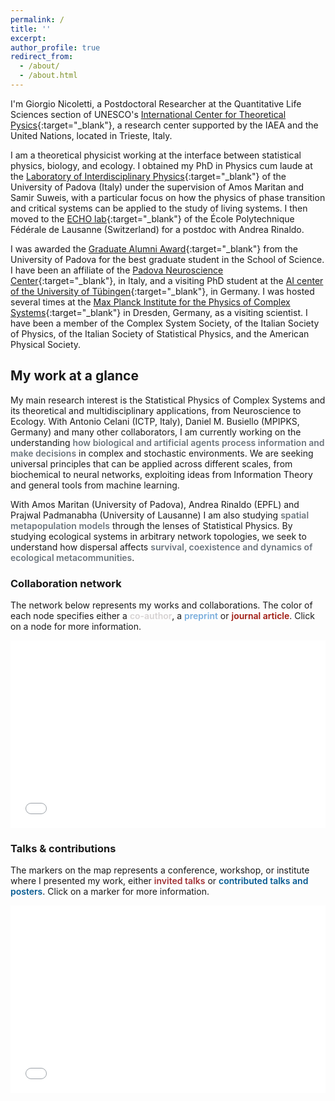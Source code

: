 ```yaml
---
permalink: /
title: ''
excerpt:
author_profile: true
redirect_from:
  - /about/
  - /about.html
---
```


I'm Giorgio Nicoletti, a Postdoctoral Researcher at the Quantitative Life Sciences section of UNESCO's [International Center for Theoretical Pysics](https://www.ictp.it/qls){:target="_blank"}<!--_-->, a research center supported by the IAEA and the United Nations, located in Trieste, Italy.

I am a theoretical physicist working at the interface between statistical physics, biology, and ecology. I obtained my PhD in Physics cum laude at the [Laboratory of Interdisciplinary Physics](https://liphlab.com/){:target="_blank"}<!--_--> of the University of Padova (Italy) under the supervision of Amos Maritan and Samir Suweis, with a particular focus on how the physics of phase transition and critical systems can be applied to the study of living systems. I then moved to the [ECHO lab](https://www.epfl.ch/labs/echo/){:target="_blank"}<!--_--> of the École Polytechnique Fédérale de Lausanne (Switzerland) for a postdoc with Andrea Rinaldo.

I was awarded the [Graduate Alumni Award](https://www.alumniunipd.it/blog/event/alumni-awards-2022-storie-di-eccellenza/){:target="_blank"}<!--_--> from the University of Padova for the best graduate student in the School of Science. I have been an affiliate of the [Padova Neuroscience Center](https://pnc.unipd.it/){:target="_blank"}<!--_-->, in Italy, and a visiting PhD student at the [AI center of the University of Tübingen](https://uni-tuebingen.de/fakultaeten/mathematisch-naturwissenschaftliche-fakultaet/fachbereiche/informatik/lehrstuehle/self-organization-and-optimality-in-neuronal-networks/){:target="_blank"}<!--_-->, in Germany. I was hosted several times at the [Max Planck Institute for the Physics of Complex Systems](https://www.pks.mpg.de/){:target="_blank"}<!--_--> in Dresden, Germany, as a visiting scientist. I have been a member of the Complex System Society, of the Italian Society of Physics, of the Italian Society of Statistical Physics, and the American Physical Society.

## My work at a glance
My main research interest is the Statistical Physics of Complex Systems and its theoretical and multidisciplinary applications, from Neuroscience to Ecology. With Antonio Celani (ICTP, Italy), Daniel M. Busiello (MPIPKS, Germany) and many other collaborators, I am currently working on the understanding <span style="color:#6c757d;font-weight:600;">how biological and artificial agents process information and make decisions</span> in complex and stochastic environments. We are seeking universal principles that can be applied across different scales, from biochemical to neural networks, exploiting ideas from Information Theory and general tools from machine learning.

With Amos Maritan (University of Padova), Andrea Rinaldo (EPFL) and Prajwal Padmanabha (University of Lausanne) I am also studying <span style="color:#6c757d;font-weight:600;">spatial metapopulation models</span> through the lenses of Statistical Physics. By studying ecological systems in arbitrary network topologies, we seek to understand how dispersal affects <span style="color:#6c757d;font-weight:600;">survival, coexistence and dynamics of ecological metacommunities</span>.

<!-- My works have been published in Physical Review X, Physical Review Letters, Proceedings of the National Academy of Sciences (PNAS), and Science Advances, among others. I have presented my work at several international conferences and workshops, -->

### Collaboration network
The network below represents my works and collaborations. The color of each node specifies either a <span style="color:#d6d2d2;font-weight:600;">co-author</span>, a <span style="color:#79addc;font-weight:600;">preprint</span> or <span style="color:#9e1910;font-weight:600;">journal article</span>. Click on a node for more information.

 <iframe src="/collab_net/network.html" height="300" width="100%" style="border: none"></iframe>


### Talks & contributions
The markers on the map represents a conference, workshop, or institute where I presented my work, either <span style="color:#a23336;font-weight:600;">invited talks</span> or <span style="color:#065b92;font-weight:600;">contributed talks and posters</span>. Click on a marker for more information.

 <iframe src="/talkmap/talks_map.html" height="300" width="100%" style="border: none"></iframe>


<script type="application/ld+json">
{
"@context": "http://www.schema.org",
"@type": "Person",
"@id": "https://giorgionicoletti.github.io",
"name": "Giorgio Nicoletti",
"nationality": "Italian",
"award": [
	"Graduate Alumni Award, University of Padova"
],
"affiliation": [
	{
		"@type": "Organization",
		"name": "International Center for Theoretical Physics",
		"sameAs": [
			"https://x.com/ictpnews",
			"https://www.ictp.it/",
			"https://www.linkedin.com/company/ictp-page/",
			"https://www.youtube.com/channel/UChFTAv9bS-LJjXSVkFBkK5g"
		]
  	}
],
"alumniOf": [
	{
	 "@type": "CollegeOrUniversity",
	 "name": "University of Padova",
	 "sameAs": "https://www.unipd.it/"
	},
	{
	 "@type": "CollegeOrUniversity",
	 "name": "EPFL",
     "sameAs": "https://www.epfl.ch/en/"
	}
],
"gender": "Male",
"honorificPrefix": "Dr.",
"jobTitle": "ICTP Postdoctoral Fellow",
"Description": "Researcher in Theoretical Physics",
"disambiguatingDescription": "Theoretical physicist working on Complex Systems, at the interface between Physics, Biology, and Ecology.",
"worksFor": [
	{
		"@type": "Organization",
		"name": "Quantitative Life Sciences Section at ICTP",
				"sameAs": [
			"https://x.com/ictpnews",
			"https://www.ictp.it/",
			"https://www.ictp.it/qls",
			"https://www.linkedin.com/company/ictp-page/",
			"https://www.youtube.com/channel/UChFTAv9bS-LJjXSVkFBkK5g"
		]
	}
],
"url": "https://giorgionicolletti.github.io",
"image": "https://giorgionicoletti.github.io/images/profile_picture.png",
"address": {
	"@type": "PostalAddress",
	"addressLocality": "Trieste",
	"addressCountry": "Italy"
},
"sameAs": [
	"https://twitter.com/@gnicoletti09",
	"https://www.linkedin.com/in/giorgio-nicoletti-023556a3/",
	"https://github.com/giorgionicoletti",
	"https://scholar.google.com/citations?user=PVA6lnMAAAAJ",
	"https://orcid.org/0000-0002-7682-0596",
	"https://www.webofscience.com/wos/author/record/GIW-7237-2022",
	"https://bsky.app/profile/giorgionicoletti.bsky.social",
    "https://www.ictp.it/member/giorgio-nicoletti",
    "https://people.epfl.ch/giorgio.nicoletti?lang=en",
    "https://www.researchgate.net/profile/Giorgio-Nicoletti-2"
	]
}
</script>

